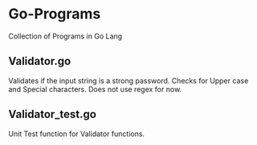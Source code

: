 # Go-Programs
Collection of Programs in Go Lang

## Validator.go 
Validates if the input string is a strong password. Checks for Upper case and Special characters.
Does not use regex for now.

## Validator_test.go
Unit Test function for Validator functions.
